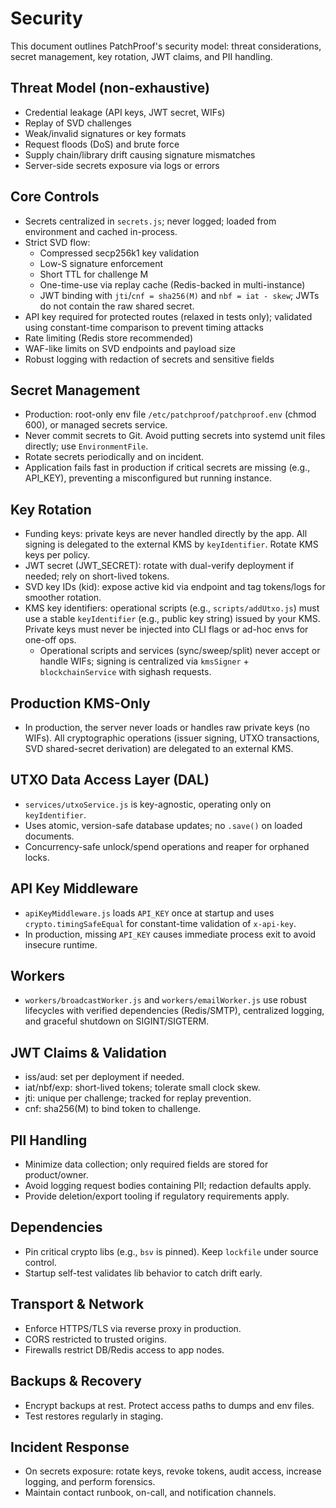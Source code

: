 # Security

This document outlines PatchProof's security model: threat considerations, secret management, key rotation, JWT claims, and PII handling.

## Threat Model (non-exhaustive)
- Credential leakage (API keys, JWT secret, WIFs)
- Replay of SVD challenges
- Weak/invalid signatures or key formats
- Request floods (DoS) and brute force
- Supply chain/library drift causing signature mismatches
- Server-side secrets exposure via logs or errors

## Core Controls
- Secrets centralized in `secrets.js`; never logged; loaded from environment and cached in-process.
- Strict SVD flow:
  - Compressed secp256k1 key validation
  - Low-S signature enforcement
  - Short TTL for challenge M
  - One-time-use via replay cache (Redis-backed in multi-instance)
  - JWT binding with `jti`/`cnf = sha256(M)` and `nbf = iat - skew`; JWTs do not contain the raw shared secret.
- API key required for protected routes (relaxed in tests only); validated using constant-time comparison to prevent timing attacks
- Rate limiting (Redis store recommended)
- WAF-like limits on SVD endpoints and payload size
- Robust logging with redaction of secrets and sensitive fields

## Secret Management
- Production: root-only env file `/etc/patchproof/patchproof.env` (chmod 600), or managed secrets service.
- Never commit secrets to Git. Avoid putting secrets into systemd unit files directly; use `EnvironmentFile`.
- Rotate secrets periodically and on incident.
- Application fails fast in production if critical secrets are missing (e.g., API_KEY), preventing a misconfigured but running instance.

## Key Rotation
- Funding keys: private keys are never handled directly by the app. All signing is delegated to the external KMS by `keyIdentifier`. Rotate KMS keys per policy.
- JWT secret (JWT_SECRET): rotate with dual-verify deployment if needed; rely on short-lived tokens.
- SVD key IDs (kid): expose active kid via endpoint and tag tokens/logs for smoother rotation.
- KMS key identifiers: operational scripts (e.g., `scripts/addUtxo.js`) must use a stable `keyIdentifier` (e.g., public key string) issued by your KMS. Private keys must never be injected into CLI flags or ad-hoc envs for one-off ops.
  - Operational scripts and services (sync/sweep/split) never accept or handle WIFs; signing is centralized via `kmsSigner` + `blockchainService` with sighash requests.

## Production KMS-Only
- In production, the server never loads or handles raw private keys (no WIFs). All cryptographic operations (issuer signing, UTXO transactions, SVD shared-secret derivation) are delegated to an external KMS.

## UTXO Data Access Layer (DAL)
- `services/utxoService.js` is key-agnostic, operating only on `keyIdentifier`.
- Uses atomic, version-safe database updates; no `.save()` on loaded documents.
- Concurrency-safe unlock/spend operations and reaper for orphaned locks.

## API Key Middleware
- `apiKeyMiddleware.js` loads `API_KEY` once at startup and uses `crypto.timingSafeEqual` for constant-time validation of `x-api-key`.
- In production, missing `API_KEY` causes immediate process exit to avoid insecure runtime.

## Workers
- `workers/broadcastWorker.js` and `workers/emailWorker.js` use robust lifecycles with verified dependencies (Redis/SMTP), centralized logging, and graceful shutdown on SIGINT/SIGTERM.

## JWT Claims & Validation
- iss/aud: set per deployment if needed.
- iat/nbf/exp: short-lived tokens; tolerate small clock skew.
- jti: unique per challenge; tracked for replay prevention.
- cnf: sha256(M) to bind token to challenge.

## PII Handling
- Minimize data collection; only required fields are stored for product/owner.
- Avoid logging request bodies containing PII; redaction defaults apply.
- Provide deletion/export tooling if regulatory requirements apply.

## Dependencies
- Pin critical crypto libs (e.g., `bsv` is pinned). Keep `lockfile` under source control.
- Startup self-test validates lib behavior to catch drift early.

## Transport & Network
- Enforce HTTPS/TLS via reverse proxy in production.
- CORS restricted to trusted origins.
- Firewalls restrict DB/Redis access to app nodes.

## Backups & Recovery
- Encrypt backups at rest. Protect access paths to dumps and env files.
- Test restores regularly in staging.

## Incident Response
- On secrets exposure: rotate keys, revoke tokens, audit access, increase logging, and perform forensics.
- Maintain contact runbook, on-call, and notification channels.
